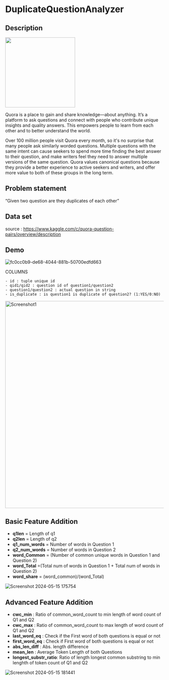 # DuplicateQuestionAnalyzer

## Description 

<img src="https://user-images.githubusercontent.com/20265851/132982880-34ee5dc5-c358-4105-ae02-2eca800acb47.png" height="222px"/>

Quora is a place to gain and share knowledge—about anything. It’s a platform to ask questions and connect with people who contribute unique insights and quality answers. This empowers people to learn from each other and to better understand the world.

Over 100 million people visit Quora every month, so it's no surprise that many people ask similarly worded questions. Multiple questions with the same intent can cause seekers to spend more time finding the best answer to their question, and make writers feel they need to answer multiple versions of the same question. Quora values canonical questions because they provide a better experience to active seekers and writers, and offer more value to both of these groups in the long term.

## Problem statement 

“Given two question are they duplicates of each other”

## Data set 

source : https://www.kaggle.com/c/quora-question-pairs/overview/description

## Demo
![fc0cc0b9-de68-4044-881b-50700edfd663](https://github.com/abhishekwazal/DuplicateQuestionAnalyzer/assets/95206285/55f169aa-e689-420a-9e3b-c379c21736ec)

COLUMNS 

    - id : tuple unique id
    - qid1/qid2 : question id of question1/question2 
    - question1/question2 : actual question in string 
    - is_duplicate : is question1 is duplicate of question2? (1:YES/0:NO) 
    
<img width="656" alt="Screenshot1" src="https://github.com/abhishekwazal/DuplicateQuestionAnalyzer/assets/95206285/ff122d9b-3ee3-4008-8249-18e8579212cb">

## Basic Feature Addition 
 - ____q1len____ = Length of q1
 - ____q2len____ = Length of q2
 - ____q1_num_words____ = Number of words in Question 1
 - ____q2_num_words____ = Number of words in Question 2
 - ____word_Common____ = (Number of common unique words in Question 1 and Question 2)
 - ____word_Total____ =(Total num of words in Question 1 + Total num of words in Question 2)
 - ____word_share____ = (word_common)/(word_Total)
   
![Screenshot 2024-05-15 175754](https://github.com/abhishekwazal/DuplicateQuestionAnalyzer/assets/95206285/d9170762-4289-4a47-8339-7c3dc07d5dc3)

## Advanced Feature Addition 
- __cwc_min__ :  Ratio of common_word_count to min length of word count of Q1 and Q2 
- __cwc_max__ :  Ratio of common_word_count to max length of word count of Q1 and Q2 
- __last_word_eq__ :  Check if the First word of both questions is equal or not
- __first_word_eq__ :  Check if First word of both questions is equal or not
- __abs_len_diff__ :  Abs. length difference
- __mean_len__ :  Average Token Length of both Questions
- __longest_substr_ratio__:  Ratio of length longest common substring to min lenghth of token count of Q1 and Q2

![Screenshot 2024-05-15 181441](https://github.com/abhishekwazal/DuplicateQuestionAnalyzer/assets/95206285/dd542c11-3192-4d36-b80d-bc8c1ce1c293)
